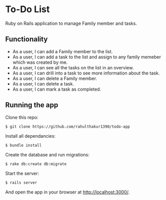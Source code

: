 # To-Do List

Ruby on Rails application to manage Family member and tasks.

## Functionality

- As a user, I can add a Family member to the list.
- As a user, I can add a task to the list and assign to any family memeber which was created by me.
- As a user, I can see all the tasks on the list in an overview.
- As a user, I can drill into a task to see more information about the task.
- As a user, I can delete a Family member.
- As a user, I can delete a task.
- As a user, I can mark a task as completed.

## Running the app

Clone this repo:

```
$ git clone https://github.com/rahulthakur1390/todo-app
```

Install all dependancies:

```
$ bundle install
```

Create the database and run migrations:

```
$ rake db:create db:migrate
```

Start the server:

```
$ rails server
```

And open the app in your browser at <http://localhost:3000/>.
